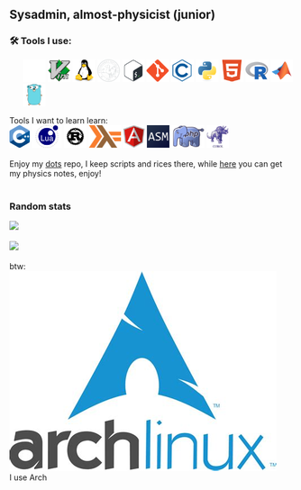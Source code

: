 ## Sysadmin, almost-physicist (junior)
<!--
**birrabenzina/birrabenzina** is a ✨ _special_ ✨ repository because its `README.md` (this file) appears on your GitHub profile.

Here are some ideas to get you started:

- 🔭 I’m currently working on strimnizire piselo 😳
- 🌱 I’m currently learning ramzismo
- 👯 I’m looking to collaborate on ridurre il 53% dei crimini negli stati uniti
- 🤔 I’m looking for help with 😳
- 💬 Ask me about 😳
- 📫 How to reach me: non farlo 😳
- 😄 Pronouns: cazzo/piccolo
- ⚡ Fun fact: gli n mangmgiano la mermnda x rimangmere di kuel colore 😳😳😳😳
-->
### :hammer_and_wrench: Tools I use:
<div>
    <ul>
        <code><img src="/icons/latex-original.png" title="LaTeX2e" alt="LaTeX" width="40" height="40"/></code>
        <code><img src="https://github.com/devicons/devicon/blob/master/icons/vim/vim-original.svg" title="vim" alt="vim" width="40" height="40"/></code>
        <code><img src="https://github.com/devicons/devicon/blob/master/icons/linux/linux-original.svg" title="Linux" alt="Linux" width="40" height="40"/></code>
        <code><img src="/icons/perl-republic.png" title="PERL" alt="PERL" width="40" height="40"/></code>
        <code><img src="https://github.com/devicons/devicon/blob/master/icons/bash/bash-original.svg" title="Bash" alt="Bash" width="40" height="40"/></code>
        <code><img src="https://github.com/devicons/devicon/blob/master/icons/git/git-plain.svg" title="git" alt="git" width="40" height="40"/></code>
        <code><img src="https://github.com/devicons/devicon/blob/master/icons/c/c-line.svg" title="C" alt="C" width="40" height="40"/></code>
        <code><img src="https://github.com/devicons/devicon/blob/master/icons/python/python-original.svg" title="Python 3" alt="Python" width="40" height="40"/></code>
        <code><img src="https://github.com/devicons/devicon/blob/master/icons/html5/html5-plain.svg" title=" 5" alt="5" width="40" height="40"/></code>
        <code><img src="https://github.com/devicons/devicon/blob/master/icons/r/r-original.svg" title="R" alt="R" width="40" height="40"/></code>
        <code><img src="https://github.com/devicons/devicon/blob/master/icons/matlab/matlab-original.svg" title="Matlab" alt="Matlab" width="40" height="40"/></code>
        <code><img src="https://github.com/devicons/devicon/blob/master/icons/go/go-original.svg" title="Go" alt="Go" width="40" height="40"/></code>
        </ul>
</div>
<div>
	Tools I want to learn learn:<br/>
	<code><img height="40" src="./icons/cpp.png" alt="C++"></code>
	<code><img height="40" src="./icons/lua.png" alt="Lua"></code>
	<code><img height="40" src="./icons/rust.jpg" alt="Rust"></code>
	<code><img height="40" src="./icons/haskell.png" alt="Haskell"></code>
	<code><img height="40" src="./icons/angular.png" alt="Angular"></code>
	<code><img height="40" src="./icons/assembly.png" alt="Assembly"></code>
	<code><img height="40" src="./icons/php.png" alt="PHP"></code>
	<code><img height="40" src="./icons/cobol.jpg" alt="COBOL"></code>
</div>
<br/>
<div>
	Enjoy my <a href="https://github.com/birrabenzina/dots">dots</a> repo, I keep scripts and rices there, while <a href="https://github.com/birrabenzina/spicyphysics">here</a> you can get my physics notes, enjoy!
</div>
<br/>

### Random stats

<div><img src="https://github-readme-stats.vercel.app/api?username=birrabenzina&show_icons=true&theme=radical"></div>
<br/>
<!--<div><img src="https://github-readme-stats.vercel.app/api/top-langs/?username=birrabenzina&theme=radical&layout=compact"></div>-->
<div><img src="https://github-readme-stats.vercel.app/api/top-langs/?username=birrabenzina&exclude_repo=dots,spicyphysics,bash-LaTeX,birrabenzina&theme=radical&layout=compact"></div>
<br/>
<div>
btw:</br>
<img src="./icons/archlinux.jpg">
</br>
I use Arch
</div>
	<!--<br/>
	<pre style="text-align:center;">
		<font style="color:#54FFFF;"><b> 	           -`</b></font> 
		<font style="color:#54FFFF;"><b>                  .o+`</b></font>                  
		<font style="color:#54FFFF;"><b>                 `ooo/</b></font>                  
		<font style="color:#54FFFF;"><b>                `+oooo:</b></font>                 
		<font style="color:#54FFFF;"><b>               `+oooooo:</b></font>                
		<font style="color:#54FFFF;"><b>               -+oooooo+:</b></font>               
		<font style="color:#54FFFF;"><b>             `/:-:++oooo+:</b></font>              
		<font style="color:#54FFFF;"><b>            `/++++/+++++++:</b></font>             
		<font style="color:#54FFFF;"><b>           `/++++++++++++++:</b></font>            
		<font style="color:#54FFFF;"><b>          `/+++ooooooooooooo/`</b></font>          
		<font style="color:#54FFFF;"><b>         ./ooosssso++osssssso+`</b></font>         
		<font style="color:#54FFFF;"><b>        .oossssso-````/ossssss+`</b></font>        
		<font style="color:#54FFFF;"><b>       -osssssso.      :ssssssso.</b></font>       
		<font style="color:#54FFFF;"><b>      :osssssss/        osssso+++.</b></font>       
		<font style="color:#54FFFF;"><b>     /ossssssss/        +ssssooo/-</b></font>      
		<font style="color:#54FFFF;"><b>   `/ossssso+/:-        -:/+osssso+-</b></font>    
		<font style="color:#54FFFF;"><b>  `+sso+:-`                 `.-/+oso:</b></font>   
		<font style="color:#54FFFF;"><b> `++:.                           `-/+/</b></font>
		<font style="color:#54FFFF;"><b> .`                                 `/</b></font>
	</pre>
	I use Arch
</div><br/>
-->
